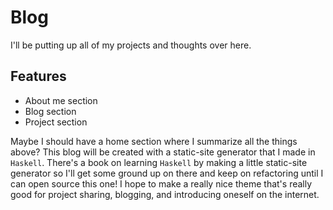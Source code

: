 # Blog

I'll be putting up all of my projects and thoughts over here.

## Features

- About me section
- Blog section
- Project section

Maybe I should have a home section where I summarize all the things above? This blog will be created with a static-site generator that I made in `Haskell`. There's a book on learning `Haskell` by making a little static-site generator so I'll get some ground up on there and keep on refactoring until I can open source this one! I hope to make a really nice theme that's really good for project sharing, blogging, and introducing oneself on the internet.
